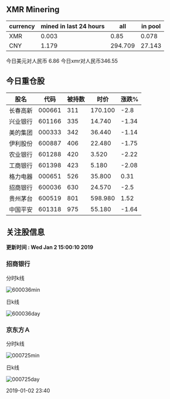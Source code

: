 ## XMR Minering

|currency|mined in last 24 hours|all|in pool|
|---|---|---|---|
|XMR|0.003|0.85|0.078|
|CNY|1.179|294.709|27.143|

今日美元对人民币 6.86	今日xmr对人民币346.55


## 今日重仓股 

|股名|代码|被持数|时价|涨跌%|
|---|---|---|---|---|
|长春高新|000661|311|170.100|-2.8|
|兴业银行|601166|335|14.740|-1.34|
|美的集团|000333|342|36.440|-1.14|
|伊利股份|600887|406|22.480|-1.75|
|农业银行|601288|420|3.520|-2.22|
|工商银行|601398|423|5.180|-2.08|
|格力电器|000651|526|35.800|0.31|
|招商银行|600036|630|24.570|-2.5|
|贵州茅台|600519|801|598.980|1.52|
|中国平安|601318|975|55.180|-1.64|

## 关注股信息
**更新时间 : Wed Jan  2 15:00:10 2019**
### 招商银行 
分时k线

![600036min](http://image.sinajs.cn/newchart/min/n/sh600036.gif)

日k线

![600036day](http://image.sinajs.cn/newchart/daily/n/sh600036.gif)

### 京东方Ａ 
分时k线

![000725min](http://image.sinajs.cn/newchart/min/n/sz000725.gif)

日k线

![000725day](http://image.sinajs.cn/newchart/daily/n/sz000725.gif)

2019-01-02 23:40